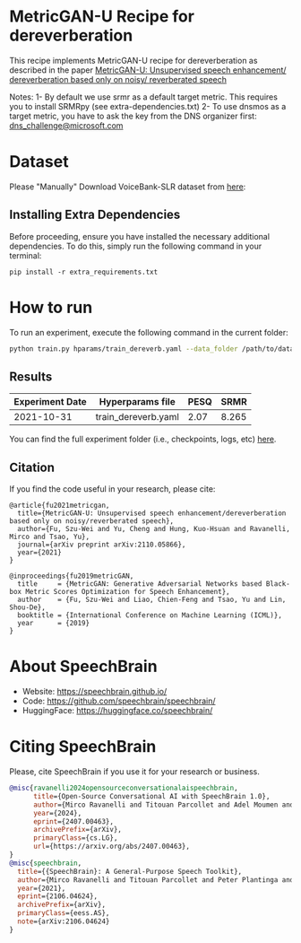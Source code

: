 # MetricGAN-U Recipe for dereverberation

This recipe implements MetricGAN-U recipe for dereverberation as described in the paper
[MetricGAN-U: Unsupervised speech enhancement/ dereverberation based only on noisy/ reverberated speech](https://arxiv.org/abs/2110.05866)

Notes:
1- By default we use srmr as a default target metric. This requires you to install SRMRpy (see extra-dependencies.txt)
2- To use dnsmos as a target metric, you have to ask the key from the DNS organizer first: dns_challenge@microsoft.com

# Dataset
Please "Manually" Download VoiceBank-SLR dataset from [here](https://bio-asplab.citi.sinica.edu.tw/Opensource.html#VB-SLR):

## Installing Extra Dependencies

Before proceeding, ensure you have installed the necessary additional dependencies. To do this, simply run the following command in your terminal:

```
pip install -r extra_requirements.txt
```

# How to run
To run an experiment, execute the following command in
the current folder:

```bash
python train.py hparams/train_dereverb.yaml --data_folder /path/to/data_folder
```

## Results
Experiment Date | Hyperparams file | PESQ | SRMR |
-|-|-|-|
2021-10-31 | train_dereverb.yaml | 2.07 | 8.265 |

You can find the full experiment folder (i.e., checkpoints, logs, etc) [here](https://www.dropbox.com/sh/r94qn1f5lq9r3p7/AAAZfisBhhkS8cwpzy1O5ADUa?dl=0).


## Citation

If you find the code useful in your research, please cite:

	@article{fu2021metricgan,
	  title={MetricGAN-U: Unsupervised speech enhancement/dereverberation based only on noisy/reverberated speech},
	  author={Fu, Szu-Wei and Yu, Cheng and Hung, Kuo-Hsuan and Ravanelli, Mirco and Tsao, Yu},
	  journal={arXiv preprint arXiv:2110.05866},
	  year={2021}
	}

    @inproceedings{fu2019metricGAN,
      title     = {MetricGAN: Generative Adversarial Networks based Black-box Metric Scores Optimization for Speech Enhancement},
      author    = {Fu, Szu-Wei and Liao, Chien-Feng and Tsao, Yu and Lin, Shou-De},
      booktitle = {International Conference on Machine Learning (ICML)},
      year      = {2019}
    }


# **About SpeechBrain**
- Website: https://speechbrain.github.io/
- Code: https://github.com/speechbrain/speechbrain/
- HuggingFace: https://huggingface.co/speechbrain/


# **Citing SpeechBrain**
Please, cite SpeechBrain if you use it for your research or business.

```bibtex
@misc{ravanelli2024opensourceconversationalaispeechbrain,
      title={Open-Source Conversational AI with SpeechBrain 1.0},
      author={Mirco Ravanelli and Titouan Parcollet and Adel Moumen and Sylvain de Langen and Cem Subakan and Peter Plantinga and Yingzhi Wang and Pooneh Mousavi and Luca Della Libera and Artem Ploujnikov and Francesco Paissan and Davide Borra and Salah Zaiem and Zeyu Zhao and Shucong Zhang and Georgios Karakasidis and Sung-Lin Yeh and Pierre Champion and Aku Rouhe and Rudolf Braun and Florian Mai and Juan Zuluaga-Gomez and Seyed Mahed Mousavi and Andreas Nautsch and Xuechen Liu and Sangeet Sagar and Jarod Duret and Salima Mdhaffar and Gaelle Laperriere and Mickael Rouvier and Renato De Mori and Yannick Esteve},
      year={2024},
      eprint={2407.00463},
      archivePrefix={arXiv},
      primaryClass={cs.LG},
      url={https://arxiv.org/abs/2407.00463},
}
@misc{speechbrain,
  title={{SpeechBrain}: A General-Purpose Speech Toolkit},
  author={Mirco Ravanelli and Titouan Parcollet and Peter Plantinga and Aku Rouhe and Samuele Cornell and Loren Lugosch and Cem Subakan and Nauman Dawalatabad and Abdelwahab Heba and Jianyuan Zhong and Ju-Chieh Chou and Sung-Lin Yeh and Szu-Wei Fu and Chien-Feng Liao and Elena Rastorgueva and François Grondin and William Aris and Hwidong Na and Yan Gao and Renato De Mori and Yoshua Bengio},
  year={2021},
  eprint={2106.04624},
  archivePrefix={arXiv},
  primaryClass={eess.AS},
  note={arXiv:2106.04624}
}
```
